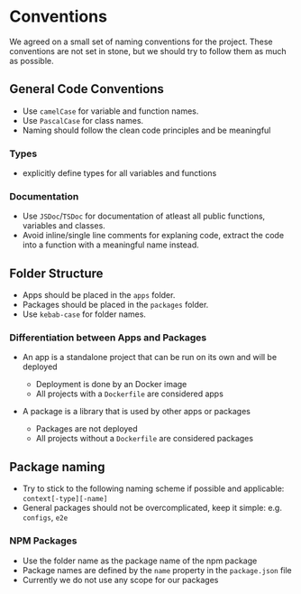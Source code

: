 # Conventions

We agreed on a small set of naming conventions for the project. These conventions are not set in stone, but we should try to follow them as much as possible.

## General Code Conventions

- Use `camelCase` for variable and function names.
- Use `PascalCase` for class names.
- Naming should follow the clean code principles and be meaningful


### Types
- explicitly define types for all variables and functions

### Documentation

- Use `JSDoc`/`TSDoc` for documentation of atleast all public functions, variables and classes.
- Avoid inline/single line comments for explaning code, extract the code into a function with a meaningful name instead.

## Folder Structure

- Apps should be placed in the `apps` folder.
- Packages should be placed in the `packages` folder.
- Use `kebab-case` for folder names.

### Differentiation between Apps and Packages

- An app is a standalone project that can be run on its own and will be deployed

  - Deployment is done by an Docker image
  - All projects with a `Dockerfile` are considered apps

- A package is a library that is used by other apps or packages
  - Packages are not deployed
  - All projects without a `Dockerfile` are considered packages

## Package naming

- Try to stick to the following naming scheme if possible and applicable: `context[-type][-name]`
- General packages should not be overcomplicated, keep it simple: e.g. `configs`, `e2e`

### NPM Packages

- Use the folder name as the package name of the npm package
- Package names are defined by the `name` property in the `package.json` file
- Currently we do not use any scope for our packages
